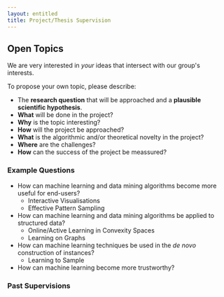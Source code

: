 ```yaml
---
layout: entitled
title: Project/Thesis Supervision 
---
```


## Open Topics

We are very interested in *your* ideas that intersect with our group's interests. 

To propose your own topic, please describe:

- The **research question** that will be approached and a **plausible scientific hypothesis**. 
- **What** will be done in the project?
- **Why** is the topic interesting?
- **How** will the project be approached?
- **What** is the algorithmic and/or theoretical novelty in the project?
- **Where** are the challenges?
- **How** can the success of the project be meassured?

### Example Questions

+ How can machine learning and data mining algorithms become more useful for end-users?
    + Interactive Visualisations
    + Effective Pattern Sampling
+ How can machine learning and data mining algorithms be applied to structured data?
    + Online/Active Learning in Convexity Spaces
    + Learning on Graphs
+ How can machine learning techniques be used in the *de novo* construction of instances?
    + Learning to Sample
+ How can machine learning become more trustworthy?

### Past Supervisions

